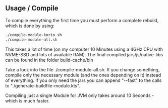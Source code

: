 ## Usage / Compile

To compile everything the first time you must perform a complete rebuild, which is done by using:

```bash
./compile-module-korio.sh
./compile-module-all.sh
```

This takes a lot of time (on my computer 10 Minutes using a 4GHz CPU with NVME-SSD and lots of available RAM).
The final compiled jars/js/native-libs can be found in the folder build-cache/bin

Take a look into the file ./compile-module-all.sh.
If you change something, compile only the necessary module (and the ones depending on it) instead of everything.
If you only need the jars you can append "--fast" to the calls to "./generate-buildfile-module.kts".

Compiling just a single Module for JVM only takes around 10 Seconds - which is much faster.

